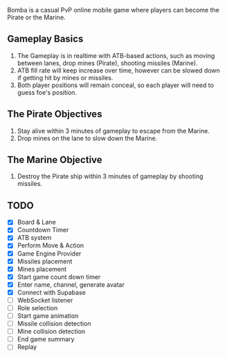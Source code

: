 Bomba is a casual PvP online mobile game where players can become the Pirate or the Marine.

## Gameplay Basics
1. The Gameplay is in realtime with ATB-based actions, such as moving between lanes, drop mines (Pirate), shooting missiles (Marine).
2. ATB fill rate will keep increase over time, however can be slowed down if getting hit by mines or missiles.
3. Both player positions will remain conceal, so each player will need to guess foe's position.

## The Pirate Objectives
1. Stay alive within 3 minutes of gameplay to escape from the Marine.
2. Drop mines on the lane to slow down the Marine.

## The Marine Objective
1. Destroy the Pirate ship within 3 minutes of gameplay by shooting missiles.

## TODO
- [x] Board & Lane
- [x] Countdown Timer
- [x] ATB system
- [x] Perform Move & Action
- [x] Game Engine Provider
- [x] Missiles placement
- [x] Mines placement
- [x] Start game count down timer
- [x] Enter name, channel, generate avatar
- [x] Connect with Supabase
- [ ] WebSocket listener
- [ ] Role selection
- [ ] Start game animation
- [ ] Missile collision detection
- [ ] Mine collision detection
- [ ] End game summary
- [ ] Replay